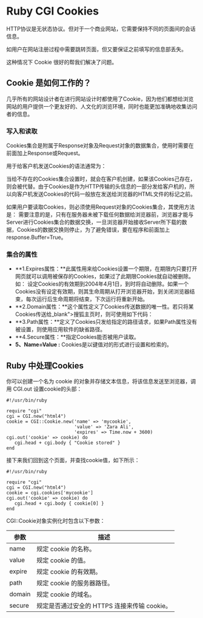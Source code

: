 
# Ruby CGI Cookies

HTTP协议是无状态协议。但对于一个商业网站，它需要保持不同的页面间的会话信息。

如用户在网站注册过程中需要跳转页面，但又要保证之前填写的信息部丢失。

这种情况下 Cookie 很好的帮我们解决了问题。

## Cookie 是如何工作的？

几乎所有的网站设计者在进行网站设计时都使用了Cookie，因为他们都想给浏览网站的用户提供一个更友好的、人文化的浏览环境，同时也能更加准确地收集访问者的信息。

### 写入和读取

Cookies集合是附属于Response对象及Request对象的数据集合，使用时需要在前面加上Response或Request。

用于给客户机发送Cookies的语法通常为：

当给不存在的Cookies集合设置时，就会在客户机创建，如果该Cookies己存在，则会被代替。由于Cookies是作为HTTP传输的头信息的一部分发给客户机的，所以向客户机发送Cookies的代码一般放在发送给浏览器的HTML文件的标记之前。

如果用户要读取Cookies，则必须使用Request对象的Cookies集合，其使用方法是： 需要注意的是，只有在服务器未被下载任何数据给浏览器前，浏览器才能与Server进行Cookies集合的数据交换，一旦浏览器开始接收Server所下载的数据，Cookies的数据交换则停止，为了避免错误，要在程序和前面加上response.Buffer=True。

### 集合的属性

*   **1.Expires属性：**此属性用来给Cookies设置一个期限，在期限内只要打开网页就可以调用被保存的Cookies，如果过了此期限Cookies就自动被删除。如： 设定Cookies的有效期到2004年4月1日，到时将自动删除。如果一个Cookies没有设定有效期，则其生命周期从打开浏览器开始，到关闭浏览器结束，每次运行后生命周期将结束，下次运行将重新开始。
*   **2.Domain属性：**这个属性定义了Cookies传送数据的唯一性。若只将某Cookies传送给_blank"&gt;搜狐主页时，则可使用如下代码：
*   **3.Path属性：**定义了Cookies只发给指定的路径请求，如果Path属性没有被设置，则使用应用软件的缺省路径。
*   **4.Secure属性：**指定Cookies能否被用户读取。
*   **5、Name=Value :** Cookies是以键值对的形式进行设置和检索的。

## Ruby 中处理Cookies

你可以创建一个名为 cookie 的对象并存储文本信息，将该信息发送至浏览器，调用 CGI.out 设置cookie的头部：

```
#!/usr/bin/ruby

require "cgi"
cgi = CGI.new("html4")
cookie = CGI::Cookie.new('name' => 'mycookie',
                         'value' => 'Zara Ali',
                         'expires' => Time.now + 3600)
cgi.out('cookie' => cookie) do
   cgi.head + cgi.body { "Cookie stored" }
end

```

接下来我们回到这个页面，并查找cookie值，如下所示：

```
#!/usr/bin/ruby

require "cgi"
cgi = CGI.new("html4")
cookie = cgi.cookies['mycookie']
cgi.out('cookie' => cookie) do
   cgi.head + cgi.body { cookie[0] }
end

```

CGI::Cookie对象实例化时包含以下参数：

| 参数 | 描述 |
| --- | --- |
| name | 规定 cookie 的名称。 |
| value | 规定 cookie 的值。 |
| expire | 规定 cookie 的有效期。 |
| path | 规定 cookie 的服务器路径。 |
| domain | 规定 cookie 的域名。 |
| secure | 规定是否通过安全的 HTTPS 连接来传输 cookie。 |


